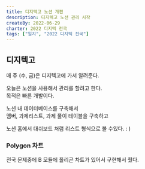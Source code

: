 ```yaml
---
title: 디지텍고 노션 개편
description: 디지텍고 노션 관리 시작
createBy: 2022-06-29
charter: 2022 디지텍 전국
tags: ["일지", "2022 디지텍 전국"]
---
```


## 디지텍고

매 주 (수, 금)은 디지텍고에 가서 알려준다.

오늘은 노션을 사용해서 관리를 할려고 한다.  
목적은 빠른 개발이다.

노션 내 데이터베이스를 구축해서  
멤버, 과제리스트, 과제 풀이 테이블을 구축하고

노션 홈에서 대쉬보드 처럼 리스트 형식으로 볼 수있다.
: )

### Polygon 차트

전국 문제중에 B 모듈에 폴리곤 차트가 있어서 구현해서 줬다.
